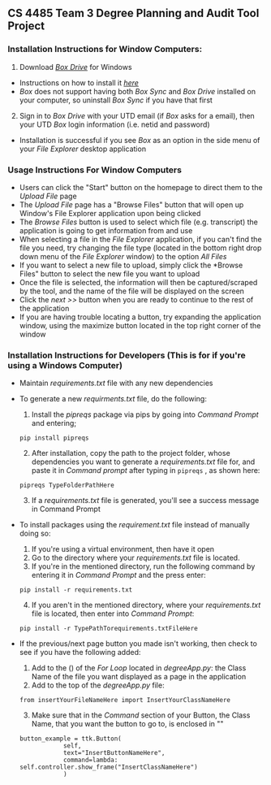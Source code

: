 ## CS 4485 Team 3 Degree Planning and Audit Tool Project 

### Installation Instructions for Window Computers:
1. Download *[Box Drive](https://www.box.com/resources/downloads)* for Windows
- Instructions on how to install it *[here](https://support.box.com/hc/en-us/articles/360043697474-Installing-and-Updating-Box-Drive)*
- *Box* does not support having both *Box Sync* and *Box Drive* installed on your computer, so uninstall *Box Sync* if you have that first
2. Sign in to *Box Drive* with your UTD email (if *Box* asks for a email), then your UTD *Box* login information (i.e. netid and password)
- Installation is successful if you see *Box* as an option in the side menu of your *File Explorer* desktop application

### Usage Instructions For Window Computers
- Users can click the "Start" button on the homepage to direct them to the *Upload File* page 
- The *Upload File* page has a "Browse Files" button that will open up Window's File Explorer application upon being clicked
- The *Browse Files* button is used to select which file (e.g. transcript) the application is going to get information from and use
- When selecting a file in the *File Explorer* application, if you can't find the file you need, try changing the file type (located in the bottom right drop down menu of the *File Explorer* window) to the option *All Files* 
- If you want to select a new file to upload, simply click the *Browse Files" button to select the new file you want to upload
- Once the file is selected, the information will then be captured/scraped by the tool, and the name of the file will be displayed on the screen
- Click the *next >>* button when you are ready to continue to the rest of the application
- If you are having trouble locating a button, try expanding the application window, using the maximize button located in the top right corner of the window

### Installation Instructions for Developers (This is for if you're using a Windows Computer)
- Maintain *requirements.txt* file with any new dependencies
- To generate a new *requirments.txt* file, do the following:
  1. Install the *pipreqs* package via pips by going into *Command Prompt* and entering; 
  ```
  pip install pipreqs
  ```
  2. After installation, copy the path to the project folder, whose dependencies you want to generate a *requirements.txt* file for, and paste it in *Command prompt* after typing in `pipreqs` , as shown here: 
  ```
  pipreqs TypeFolderPathHere
  ```
  3. If a *requirements.txt* file is generated, you'll see a success message in Command Prompt

- To install packages using the *requirement.txt* file instead of manually doing so: 
  1. If you're using a virtual environment, then have it open
  2. Go to the directory where your *requirements.txt* file is located.
  3. If you're in the mentioned directory, run the following command by entering it in *Command Prompt* and the press enter:
  ```
  pip install -r requirements.txt
  ```
  4. If you aren't in the mentioned directory, where your *requirements.txt* file is located, then enter into *Command Prompt*:
  ```
  pip install -r TypePathTorequirements.txtFileHere
  ```

- If the previous/next page button you made isn't working, then check to see if you have the following added: 
  1. Add to the () of the *For Loop* located in *degreeApp.py*: the Class Name of the file you want displayed as a page in the application 
  2. Add to the top of the *degreeApp.py* file: 
  ```
  from insertYourFileNameHere import InsertYourClassNameHere
  ```
  3. Make sure that in the *Command* section of your Button, the Class Name, that you want the button to go to, is enclosed in ""
  ```
  button_example = ttk.Button(
              self,
              text="InsertButtonNameHere",
              command=lambda: self.controller.show_frame("InsertClassNameHere")
              )
  ```


